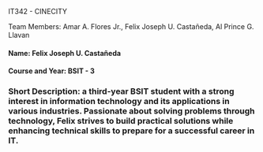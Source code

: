 IT342 - CINECITY

Team Members: Amar A. Flores Jr., Felix Joseph U. Castañeda, Al Prince G. Llavan

#### Name: Felix Joseph U. Castañeda
#### Course and Year: BSIT - 3


### Short Description: a third-year BSIT student with a strong interest in information technology and its applications in various industries. Passionate about solving problems through technology, Felix strives to build practical solutions while enhancing technical skills to prepare for a successful career in IT.
